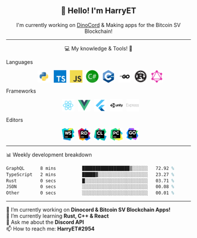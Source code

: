 <h2 align="center">👋 Hello! I'm HarryET</h2>
<p align="center">I'm currently working on <a href="https://github.com/HarryET/DinoCord">DinoCord</a> & Making apps for the Bitcoin SV Blockchain!</p>

***

<p align="center">💻 My knowledge & Tools! 🚀</p>
<p>Languages</p>
<p style="display: flex; flex-direction: row; justify-content: center; align-items: center; width: 100%;">
  <img style="padding-left: 10px;" width="34" src="https://raw.githubusercontent.com/github/explore/80688e429a7d4ef2fca1e82350fe8e3517d3494d/topics/python/python.png" />
  <img style="padding-left: 10px;" width="34" src="https://raw.githubusercontent.com/github/explore/80688e429a7d4ef2fca1e82350fe8e3517d3494d/topics/typescript/typescript.png" />
  <img style="padding-left: 10px;" width="34" src="https://raw.githubusercontent.com/github/explore/80688e429a7d4ef2fca1e82350fe8e3517d3494d/topics/javascript/javascript.png" />
  <img style="padding-left: 10px;" width="34" src="https://raw.githubusercontent.com/github/explore/80688e429a7d4ef2fca1e82350fe8e3517d3494d/topics/csharp/csharp.png" />
  <img style="padding-left: 10px;" width="34" src="https://raw.githubusercontent.com/github/explore/80688e429a7d4ef2fca1e82350fe8e3517d3494d/topics/cpp/cpp.png" />
  <img style="padding-left: 10px;" width="34" src="https://raw.githubusercontent.com/github/explore/80688e429a7d4ef2fca1e82350fe8e3517d3494d/topics/go/go.png" />
  <img style="padding-left: 10px;" width="34" src="https://raw.githubusercontent.com/github/explore/80688e429a7d4ef2fca1e82350fe8e3517d3494d/topics/rust/rust.png" />
  <img style="padding-left: 10px;" width="34" src="https://raw.githubusercontent.com/github/explore/80688e429a7d4ef2fca1e82350fe8e3517d3494d/topics/graphql/graphql.png" />
</div>
<br>
<p>Frameworks</p>
<p style="display: flex; flex-direction: row; justify-content: center; align-items: center; width: 100%;">
  <img style="padding-left: 10px;" width="34" src="https://raw.githubusercontent.com/github/explore/80688e429a7d4ef2fca1e82350fe8e3517d3494d/topics/react/react.png" />
  <img style="padding-left: 10px;" width="34" src="https://raw.githubusercontent.com/github/explore/80688e429a7d4ef2fca1e82350fe8e3517d3494d/topics/vue/vue.png" />
  <img style="padding-left: 10px;" width="34" src="https://raw.githubusercontent.com/github/explore/80688e429a7d4ef2fca1e82350fe8e3517d3494d/topics/flutter/flutter.png" />
  <img style="padding-left: 10px;" width="34" src="https://raw.githubusercontent.com/github/explore/80688e429a7d4ef2fca1e82350fe8e3517d3494d/topics/unity/unity.png" />
  <img style="padding-left: 10px;" width="34" src="https://raw.githubusercontent.com/github/explore/80688e429a7d4ef2fca1e82350fe8e3517d3494d/topics/express/express.png" />
</div>
<br>
<p>Editors</p>
<p style="display: flex; flex-direction: row; justify-content: center; align-items: center; width: 100%;">
  <img style="padding-left: 10px;" width="34" src="https://github.com/HarryET/HarryET/raw/master/assets/icon-webstorm.png" />
  <img style="padding-left: 10px;" width="34" src="https://github.com/HarryET/HarryET/raw/master/assets/icon-rider.png" />
  <img style="padding-left: 10px;" width="34" src="https://github.com/HarryET/HarryET/raw/master/assets/icon_CLion.png" />
  <img style="padding-left: 10px;" width="34" src="https://github.com/HarryET/HarryET/raw/master/assets/icon-pycharm.png" />
  <img style="padding-left: 10px;" width="34" src="https://github.com/HarryET/HarryET/raw/master/assets/icon-goland.png" />
</div>

***

📊 Weekly development breakdown
<!--START_SECTION:waka-->
```tex
GraphQL      8 mins          ██████████████████▒░░░░░░   72.92 % 
TypeScript   2 mins          █████▓░░░░░░░░░░░░░░░░░░░   23.27 % 
Rust         0 secs          █░░░░░░░░░░░░░░░░░░░░░░░░   03.71 % 
JSON         0 secs          ░░░░░░░░░░░░░░░░░░░░░░░░░   00.08 % 
Other        0 secs          ░░░░░░░░░░░░░░░░░░░░░░░░░   00.01 % 
```
<!--END_SECTION:waka-->
***

🔭 I’m currently working on **Dinocord & Bitcoin SV Blockchain Apps!**<br>
🌱 I’m currently learning **Rust, C++ & React**<br>
💬 Ask me about the **Discord API**<br>
📫 How to reach me: **HarryET#2954**<br>
